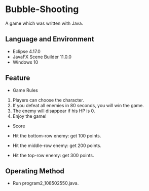 # Bubble-Shooting
A game which was written with Java.

## Language and Environment
* Eclipse 4.17.0
* JavaFX Scene Builder 11.0.0
* Windows 10

## Feature
* Game Rules
<ol>
<li> Players can choose the character.</li>
<li> If you defeat all enemies in 80 seconds, you will win the game.</li>
<li> The enemy will disappear if his HP is 0.</li>
<li> Enjoy the game!</li>
</ol>

* Score

 * Hit the bottom-row enemy: get 100 points.
 * Hit the middle-row enemy: get 200 points.
 * Hit the top-row enemy: get 300 points.
  
## Operating Method
* Run program2_108502550.java.
